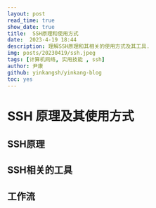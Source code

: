 ```yaml
---
layout: post
read_time: true
show_date: true
title:  SSH原理和使用方式
date:  2023-4-19 18:44
description: 理解SSH原理和其相关的使用方式及其工具.
img: posts/20230419/ssh.jpeg
tags: [计算机网络, 实用技能 , ssh]
author: 尹康
github: yinkangsh/yinkang-blog
toc: yes
---
```


# SSH 原理及其使用方式

## SSH原理

## SSH相关的工具

## 工作流